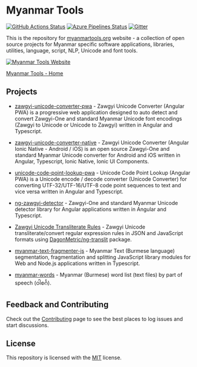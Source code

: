 # Myanmar Tools

[![GitHub Actions Status](https://github.com/myanmartools/Myanmar-Tools/workflows/Main%20Workflow/badge.svg)](https://github.com/myanmartools/Myanmar-Tools/actions)
[![Azure Pipelines Status](https://dev.azure.com/myanmartools/Myanmar-Tools/_apis/build/status/myanmartools.Myanmar-Tools?branchName=master)](https://dev.azure.com/myanmartools/Myanmar-Tools/_build/latest?definitionId=9&branchName=master)
[![Gitter](https://badges.gitter.im/myanmartools/community.svg)](https://gitter.im/myanmartools/community?utm_source=badge&utm_medium=badge&utm_campaign=pr-badge)

This is the repository for [myanmartools.org](https://myanmartools.org) website - a collection of open source projects for Myanmar specific software applications, libraries, utilities, language, script, NLP, Unicode and font tools.

[![Myanmar Tools Website](https://myanmartools.org/assets/images/appicons/v1/android/android-launchericon-192x192.png)](https://myanmartools.org)

[Myanmar Tools - Home](https://myanmartools.org)

## Projects

* [zawgyi-unicode-converter-pwa](https://github.com/myanmartools/zawgyi-unicode-converter-pwa) - Zawgyi Unicode Converter (Angular PWA) is a progressive web application designed to auto detect and convert Zawgyi-One and standard Myanmar Unicode font encodings (Zawgyi to Unicode or Unicode to Zawgyi) written in Angular and Typescript.

* [zawgyi-unicode-converter-native](https://github.com/myanmartools/zawgyi-unicode-converter-native) - Zawgyi Unicode Converter (Angular Ionic Native - Android / iOS) is an open source Zawgyi-One and standard Myanmar Unicode converter for Android and iOS written in Angular, Typescript, Ionic Native, Ionic UI Components.

* [unicode-code-point-lookup-pwa](https://github.com/myanmartools/unicode-code-point-lookup-pwa) - Unicode Code Point Lookup (Angular PWA) is a Unicode encode / decode converter (Unicode Converter) for converting UTF-32/UTF-16/UTF-8 code point sequences to text and vice versa written in Angular and Typescript.

* [ng-zawgyi-detector](https://github.com/myanmartools/ng-zawgyi-detector) - Zawgyi-One and standard Myanmar Unicode detector library for Angular applications written in Angular and Typescript.

* [Zawgyi Unicode Transliterate Rules](https://github.com/myanmartools/zawgyi-unicode-translit-rules) - Zawgyi Unicode transliterate/convert regular expression rules in JSON and JavaScript formats using [DagonMetric/ng-translit](https://github.com/DagonMetric/ng-translit) package.

* [myanmar-text-fragmenter-js](https://github.com/myanmartools/myanmar-text-fragmenter-js) - Myanmar Text (Burmese language) segmentation, fragmentation and splitting JavaScript library modules for Web and Node.js applications written in Typescript.

* [myanmar-words](https://github.com/myanmartools/myanmar-words) - Myanmar (Burmese) word list (text files) by part of speech (ဝါစင်္ဂ).

## Feedback and Contributing

Check out the [Contributing](https://github.com/myanmartools/Myanmar-Tools/blob/master/CONTRIBUTING.md) page to see the best places to log issues and start discussions.

## License

This repository is licensed with the [MIT](https://github.com/myanmartools/Myanmar-Tools/blob/master/LICENSE) license.
